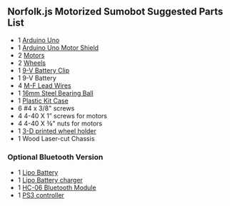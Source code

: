 ## Norfolk.js Motorized Sumobot Suggested Parts List

* 1 [Arduino Uno](https://www.amazon.com/gp/product/B0168B39N4/)
* 1 [Arduino Uno Motor Shield](http://amzn.com/B00813HBBO)
* 2 [Motors](https://www.sparkfun.com/products/13302)
* 2 [Wheels](https://www.sparkfun.com/products/13259)
* 1 [9-V Battery Clip](http://amzn.com/B00NIOQN9M)
* 1 9-V Battery
* 4 [M-F Lead Wires](http://amzn.com/B00AC4NQYG)
* 1 [16mm Steel Bearing Ball](http://amzn.com/B00FTUIB16)
* 1 [Plastic Kit Case](https://www.dollartree.com/household/storage-organization/Plastic-Storage-Boxes-with-Hinged-Lids-3-qt-/500c541c541p306621/index.pro?method=search)
* 6 #4 x 3/8" screws
* 4 4-40 X 1” screws for motors
* 4 4-40 X ⅜" nuts for motors
* 1 [3-D printed wheel holder](https://github.com/makenai/sumobot-jr/blob/master/3d_print/BallCaster.stl)
* 1 Wood Laser-cut Chassis

### Optional Bluetooth Version

* 1 [Lipo Battery](http://www.ebay.com/itm/2x-2S-7-4V-1000mAh-20C-LiPo-RC-Battery-JST-Plug-for-RC-Helicopter-Airplane-Hobby-/252572685263)
* 1 [Lipo Battery charger](https://www.amazon.com/gp/product/B00CR9RJO2)
* 1 [HC-06 Bluetooth Module](https://www.amazon.com/DSD-TECH-Wireless-Bluetooth-Transceiver/dp/B01FCQZ8VW)
* 1 [PS3 controller](https://www.amazon.com/XFUNY-Controller-PlayStation-Black-White-Camouflage/dp/B00RMZUHNQ)
